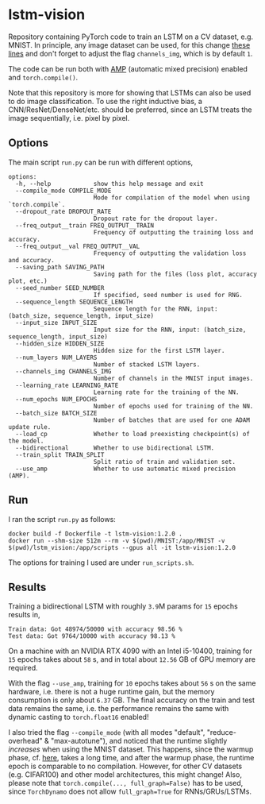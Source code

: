 # lstm-vision
Repository containing PyTorch code to train an LSTM on a CV dataset, e.g. MNIST. In principle, any image dataset can be used, for this change [these lines](https://github.com/ImahnShekhzadeh/lstm-vision/blob/main/mnist-lstm/functions.py#L73-L95) and don't forget to adjust the flag `channels_img`, which is by default `1`.

The code can be run both with [AMP](https://pytorch.org/docs/stable/amp.html) (automatic mixed precision) enabled and `torch.compile()`.

Note that this repository is more for showing that LSTMs can also be used to do image classification. To use the right inductive bias, a CNN/ResNet/DenseNet/etc. should be preferred, since an LSTM treats the image sequentially, i.e. pixel by pixel. 

## Options

The main script `run.py` can be run with different options,

```
options:
  -h, --help            show this help message and exit
  --compile_mode COMPILE_MODE
                        Mode for compilation of the model when using `torch.compile`.
  --dropout_rate DROPOUT_RATE
                        Dropout rate for the dropout layer.
  --freq_output__train FREQ_OUTPUT__TRAIN
                        Frequency of outputting the training loss and accuracy.
  --freq_output__val FREQ_OUTPUT__VAL
                        Frequency of outputting the validation loss and accuracy.
  --saving_path SAVING_PATH
                        Saving path for the files (loss plot, accuracy plot, etc.)
  --seed_number SEED_NUMBER
                        If specified, seed number is used for RNG.
  --sequence_length SEQUENCE_LENGTH
                        Sequence length for the RNN, input: (batch_size, sequence_length, input_size)
  --input_size INPUT_SIZE
                        Input size for the RNN, input: (batch_size, sequence_length, input_size)
  --hidden_size HIDDEN_SIZE
                        Hidden size for the first LSTM layer.
  --num_layers NUM_LAYERS
                        Number of stacked LSTM layers.
  --channels_img CHANNELS_IMG
                        Number of channels in the MNIST input images.
  --learning_rate LEARNING_RATE
                        Learning rate for the training of the NN.
  --num_epochs NUM_EPOCHS
                        Number of epochs used for training of the NN.
  --batch_size BATCH_SIZE
                        Number of batches that are used for one ADAM update rule.
  --load_cp             Whether to load preexisting checkpoint(s) of the model.
  --bidirectional       Whether to use bidirectional LSTM.
  --train_split TRAIN_SPLIT
                        Split ratio of train and validation set.
  --use_amp             Whether to use automatic mixed precision (AMP).
```

## Run

I ran the script `run.py` as follows:
```
docker build -f Dockerfile -t lstm-vision:1.2.0 .
docker run --shm-size 512m --rm -v $(pwd)/MNIST:/app/MNIST -v $(pwd)/lstm_vision:/app/scripts --gpus all -it lstm-vision:1.2.0
```
The options for training I used are under `run_scripts.sh`.

## Results

Training a bidirectional LSTM with roughly `3.9`M params for `15` epochs results in,
```
Train data: Got 48974/50000 with accuracy 98.56 %
Test data: Got 9764/10000 with accuracy 98.13 %
```
On a machine with an NVIDIA RTX 4090 with an Intel i5-10400, training for `15` epochs takes about `58` s, and in total about `12.56` GB of GPU memory are required.

With the flag `--use_amp`, training for `10` epochs takes about `56` s on the same hardware, i.e. there is not a huge runtime gain, 
but the memory consumption is only about `6.37` GB. The final accuracy on the train and test data remains the same, i.e. the performance remains the same with dynamic casting to `torch.float16` enabled!

I also tried the flag `--compile_mode` (with all modes "default", "reduce-overhead" & "max-autotune"), and noticed that the runtime slightly _increases_ when using the MNIST dataset. This happens, since the warmup phase, cf. [here](https://pytorch.org/tutorials/intermediate/torch_compile_tutorial.html), takes a long time, and after the warmup phase, the runtime epoch is comparable to no compilation. However, for other CV datasets (e.g. CIFAR100) and other model architectures, this might change! Also, please note that `torch.compile(..., full_graph=False)` has to be used, since `TorchDynamo` does not allow `full_graph=True` for RNNs/GRUs/LSTMs.